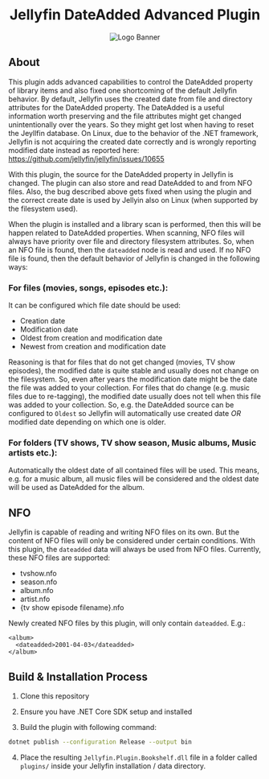 <h1 align="center">Jellyfin DateAdded Advanced Plugin</h1>
<p align="center">

<img alt="Logo Banner" src="https://raw.githubusercontent.com/jellyfin/jellyfin-ux/master/branding/SVG/banner-logo-solid.svg?sanitize=true"/>
</p>

## About

This plugin adds advanced capabilities to control the DateAdded property of library items and also fixed one shortcoming of the default Jellyfin behavior.
By default, Jellyfin uses the created date from file and directory attributes for the DateAdded property. The DateAdded is a useful information worth preserving and the file attributes might get changed unintentionally over the years. So they might get lost when having to reset the Jeyllfin database.
On Linux, due to the behavior of the .NET framework, Jellyfin is not acquiring the created date correctly and is wrongly reporting modified date instead as reported here:
https://github.com/jellyfin/jellyfin/issues/10655

With this plugin, the source for the DateAdded property in Jellyfin is changed. The plugin can also store and read DateAdded to and from NFO files. Also, the bug described above gets fixed when using the plugin and the correct create date is used by Jellyin also on Linux (when supported by the filesystem used).

When the plugin is installed and a library scan is performed, then this will be happen related to DateAdded properties. When scanning, NFO files will always have priority over file and directory filesystem attributes. So, when an NFO file is found, then the `dateadded` node is read and used.
If no NFO file is found, then the default behavior of Jellyfin is changed in the following ways:

### For files (movies, songs, episodes etc.):
It can be configured which file date should be used:
* Creation date
* Modification date
* Oldest from creation and modification date
* Newest from creation and modification date

Reasoning is that for files that do not get changed (movies, TV show episodes), the modified date is quite stable and usually does not change on the filesystem. So, even after years the modification date might be the date the file was added to your collection.
For files that do change (e.g. music files due to re-tagging), the modified date usually does not tell when this file was added to your collection.
So, e.g. the DateAdded source can be configured to `Oldest` so Jellyfin will automatically use created date _OR_ modified date depending on which one is older.

### For folders (TV shows, TV show season, Music albums, Music artists etc.):
Automatically the oldest date of all contained files will be used. This means, e.g. for a music album, all music files will be considered and the oldest date will be used as DateAdded for the album.


## NFO
Jellyfin is capable of reading and writing NFO files on its own. But the content of NFO files will only be considered under certain conditions. With this plugin, the `dateadded` data will always be used from NFO files. Currently, these NFO files are supported:
* tvshow.nfo
* season.nfo
* album.nfo
* artist.nfo
* {tv show episode filename}.nfo

Newly created NFO files by this plugin, will only contain `dateadded`. E.g.:
```
<album>
  <dateadded>2001-04-03</dateadded>
</album>
```

## Build & Installation Process

1. Clone this repository

2. Ensure you have .NET Core SDK setup and installed

3. Build the plugin with following command:

```bash
dotnet publish --configuration Release --output bin
```

4. Place the resulting `Jellyfin.Plugin.Bookshelf.dll` file in a folder called `plugins/` inside your Jellyfin installation / data directory.